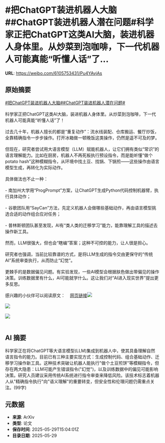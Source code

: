 # #把ChatGPT装进机器人大脑##ChatGPT装进机器人潜在问题#科学家正把ChatGPT这类AI大脑，装进机器人身体里。从炒菜到泡咖啡，下一代机器人可能真能“听懂人话”了...

**URL**: https://weibo.com/6105753431/Pu4YAvjAs

## 原始摘要

<a href="https://m.weibo.cn/search?containerid=231522type%3D1%26t%3D10%26q%3D%23%E6%8A%8AChatGPT%E8%A3%85%E8%BF%9B%E6%9C%BA%E5%99%A8%E4%BA%BA%E5%A4%A7%E8%84%91%23&amp;extparam=%23%E6%8A%8AChatGPT%E8%A3%85%E8%BF%9B%E6%9C%BA%E5%99%A8%E4%BA%BA%E5%A4%A7%E8%84%91%23" data-hide=""><span class="surl-text">#把ChatGPT装进机器人大脑#</span></a><a href="https://m.weibo.cn/search?containerid=231522type%3D1%26t%3D10%26q%3D%23ChatGPT%E8%A3%85%E8%BF%9B%E6%9C%BA%E5%99%A8%E4%BA%BA%E6%BD%9C%E5%9C%A8%E9%97%AE%E9%A2%98%23&amp;extparam=%23ChatGPT%E8%A3%85%E8%BF%9B%E6%9C%BA%E5%99%A8%E4%BA%BA%E6%BD%9C%E5%9C%A8%E9%97%AE%E9%A2%98%23" data-hide=""><span class="surl-text">#ChatGPT装进机器人潜在问题#</span></a><br><br>科学家正把ChatGPT这类AI大脑，装进机器人身体里。从炒菜到泡咖啡，下一代机器人可能真能“听懂人话”了！<br><br>过去几十年，机器人擅长的都是“重复动作”：流水线装配、仓库搬运、餐厅炒饭，全靠精确指令一步步操作。打开冰箱做一顿晚饭这类操作，仍然是遥不可及的梦。<br><br>但现在，研究者尝试用大语言模型（LLM）赋能机器人，让它们拥有类似“常识”的语言理解能力。比如在厨房，机器人不再死板执行预设指令，而是能听懂“做个potato hash”这种模糊指令，从环境中找土豆、找锅、下锅煎——这些操作由语言模型生成，再转化为实际动作。<br><br>具体做法也不止一种：<br><br>- 南加州大学用“ProgPrompt”方案，让ChatGPT生成Python代码控制机器臂，执行具体动作；<br><br>- 谷歌团队用“SayCan”方法，先定义机器人会做哪些基础动作，再由语言模型挑选合适的动作组合应对任务；<br><br>- 普林斯顿团队甚至发现，AI有“类人类的迁移学习”能力，能靠理解工具的描述去操作新工具。<br><br>然而，LLM很强大，但也会“瞎编”答案；这种不可控的能力，让人很是担心。<br><br>研究者也强调，当前比较靠谱的方式，是将LLM生成的指令交由更保守的“传统AI”系统审查执行，从而防止“幻觉”。<br><br>更棘手的是数据偏见问题。有实验发现，一些AI模型会根据肤色做出带偏见的操作决策。训练数据里有什么，AI可能就学什么。这让我们对“AI进入现实世界”提出更多反思。<br><br>感兴趣的小伙伴可以阅读原文：<a href="https://weibo.cn/sinaurl?u=https%3A%2F%2Fwww.scientificamerican.com%2Farticle%2Fscientists-are-putting-chatgpt-brains-inside-robot-bodies-what-could-possibly-go-wrong%2F" data-hide=""><span class="url-icon"><img style="width: 1rem;height: 1rem" src="https://h5.sinaimg.cn/upload/2015/09/25/3/timeline_card_small_web_default.png" referrerpolicy="no-referrer"></span><span class="surl-text">网页链接</span></a><img style="" src="https://tvax3.sinaimg.cn/large/006Fd7o3gy1i1wh7o7p9ij311i0s57wh.jpg" referrerpolicy="no-referrer"><br><br><img style="" src="https://tvax2.sinaimg.cn/large/006Fd7o3gy1i1wh7zi1duj319c11knpd.jpg" referrerpolicy="no-referrer"><br><br><img style="" src="https://tvax4.sinaimg.cn/large/006Fd7o3gy1i1wh85empmj316o0uh7wh.jpg" referrerpolicy="no-referrer"><br><br>

## AI 摘要

科学家正在将ChatGPT等大语言模型(LLM)集成到机器人中，使其具备理解自然语言指令的能力。目前已有三种主要实现方式：生成控制代码、组合基础动作、迁移学习操作新工具。这种技术突破让机器人能执行"做个土豆煎饼"等模糊指令，但存在两大隐患：LLM可能产生错误指令("幻觉")，以及训练数据中的偏见可能影响决策。研究人员建议采用传统AI系统进行指令审查来降低风险。该技术标志着机器人从"精确指令执行"向"语义理解"的重要转变，但安全性和伦理问题仍需重点关注。(99字)

## 元数据

- **来源**: ArXiv
- **类型**: 论文
- **保存时间**: 2025-05-29T15:04:01Z
- **目录日期**: 2025-05-29
